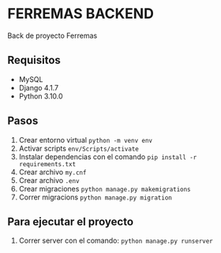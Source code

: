# FERREMAS BACKEND

Back de proyecto Ferremas

## Requisitos

- MySQL
- Django 4.1.7
- Python 3.10.0

## Pasos

1. Crear entorno virtual `python -m venv env`
2. Activar scripts `env/Scripts/activate`
3. Instalar dependencias con el comando `pip install -r requirements.txt`
4. Crear archivo `my.cnf`
5. Crear archivo `.env`
6. Crear migraciones `python manage.py makemigrations`
7. Correr migracions `python manage.py migration`

## Para ejecutar el proyecto
1. Correr server con el comando:
   `python manage.py runserver`
